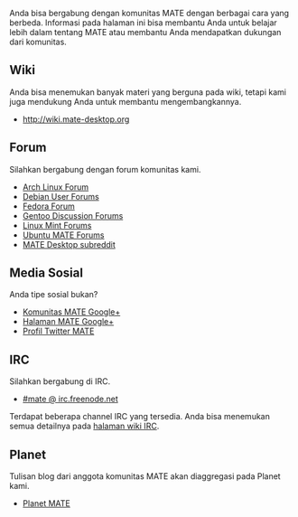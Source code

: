 <!--
.. link:
.. description:
.. tags: Forum,Wiki,IRC,Planet
.. date: 2011-12-05 07:14:07
.. title: Komunitas
.. slug: community
-->

Anda bisa bergabung dengan komunitas MATE dengan berbagai cara yang berbeda. Informasi
pada halaman ini bisa membantu Anda untuk belajar lebih dalam tentang MATE atau membantu
Anda mendapatkan dukungan dari komunitas.

## Wiki

Anda bisa menemukan banyak materi yang berguna pada wiki, tetapi kami juga mendukung Anda untuk
membantu mengembangkannya.

  * <http://wiki.mate-desktop.org>

## Forum

Silahkan bergabung dengan forum komunitas kami.

  * [Arch Linux Forum](https://bbs.archlinux.org/)
  * [Debian User Forums](http://forums.debian.net/)
  * [Fedora Forum](http://fedoraforum.org/)
  * [Gentoo Discussion Forums](https://forums.gentoo.org/)
  * [Linux Mint Forums](http://forums.linuxmint.com/)
  * [Ubuntu MATE Forums](https://ubuntu-mate.community)
  * [MATE Desktop subreddit](https://www.reddit.com/r/MATEDesktop)
  
## Media Sosial

Anda tipe sosial bukan?

  * [Komunitas MATE Google+](https://plus.google.com/u/0/communities/103904770310171205536)
  * [Halaman MATE Google+](https://plus.google.com/105251070079435964338/)
  * [Profil Twitter MATE](https://twitter.com/mate_desktop) 

## IRC

Silahkan bergabung di IRC.

  * [#mate @ irc.freenode.net](https://webchat.freenode.net/?channels=#mate)

Terdapat beberapa channel IRC yang tersedia. Anda bisa menemukan semua detailnya pada 
[halaman wiki IRC](http://wiki.mate-desktop.org/irc).

## Planet

Tulisan blog dari anggota komunitas MATE akan diaggregasi pada Planet kami.

  * [Planet MATE](http://planet.mate-desktop.org)


